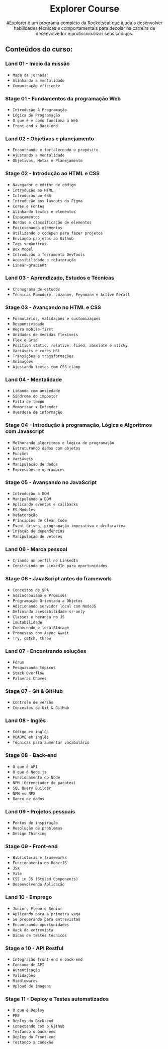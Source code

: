 <h1 align="center"> Explorer Course </h1>

<p align="center">
<a href="https://www.rocketseat.com.br/explorer">#Explorer</a> é um programa completo da Rocketseat que ajuda a desenvolver habilidades técnicas e comportamentais para decolar na carreira de desenvolvedor e profissionalizar seus códigos. <br/>
</p>

## Conteúdos do curso:

### Land 01 - Início da missão

- `Mapa da jornada`
- `Alinhando a mentalidade`
- `Comunicação eficiente`

### Stage 01 - Fundamentos da programação Web

- `Introdução à Programação`
- `Lógica de Programação`
- `O que é e como funciona a Web`
- `Front-end x Back-end`

### Land 02 - Objetivos e planejamento

- `Encontrando e fortalecendo o propósito`
- `Ajustando a mentalidade`
- `Objetivos, Metas e Planejamento`

### Stage 02 - Introdução ao HTML e CSS

- `Navegador e editor de código`
- `Introdução ao HTML`
- `Introdução ao CSS`
- `Introdução aos layouts do Figma`
- `Cores e Fontes`
- `Alinhando textos e elementos`
- `Espaçamentos`
- `Bordas e classificação de elementos`
- `Posicionando elementos`
- `Utilizando o codepen para fazer projetos`
- `Enviando projetos ao Github`
- `Tags semânticas`
- `Box Model`
- `Introdução a ferramenta DevTools`
- `Acessibilidade e refatoração`
- `Linear-gradient`

### Land 03 - Aprendizado, Estudos e Técnicas

- `Cronograma de estudos`
- `Técnicas Pomodoro, Lozanov, Feynmann e Active Recall`

### Stage 03 - Avançando no HTML e CSS

- `Formulários, validações e customizações`
- `Responsividade`
- `Regra mobile-first`
- `Unidades de medidas flexíveis`
- `Flex e Grid`
- `Position static, relative, fixed, absolute e sticky`
- `Variáveis e cores HSL`
- `Transições e transformações`
- `Animações`
- `Ajustando textos com CSS clamp`

### Land 04 - Mentalidade

- `Lidando com ansiedade`
- `Síndrome do impostor`
- `Falta de tempo`
- `Memorizar x Entender`
- `Overdose de informação`

### Stage 04 - Introdução à programação, Lógica e Algoritmos com Javascript

- `Melhorando algoritmos e lógica de programação`
- `Estruturando dados com objetos`
- `Funções`
- `Variáveis`
- `Manipulação de dados`
- `Expressões e operadores`

### Stage 05 - Avançando no JavaScript

- `Introdução a DOM`
- `Manipulando a DOM`
- `Aplicando eventos e callbacks`
- `ES Modules`
- `Refatoração`
- `Princípios de Clean Code`
- `Event-driven, programação imperativa e declarativa`
- `Injeção de dependências`
- `Manipulação de vetores`

### Land 06 - Marca pessoal

- `Criando um perfil no LinkedIn`
- `Construindo um LinkedIn para oportunidades`

### Stage 06 - JavaScript antes do framework

- `Conceitos de SPA`
- `Assincronismo e Promises`
- `Programação Orientada a Objetos`
- `Adicionando servidor local com NodeJS`
- `Definindo acessibilidade sr-only`
- `Classes e herança no JS`
- `Imutabilidade`
- `Conhecendo o localStorage`
- `Promessas com Async Await`
- `Try, catch, throw`

### Land 07 - Encontrando soluções

- `Fórum`
- `Pesquisando tópicos`
- `Stack Overflow`
- `Palavras Chaves`

### Stage 07 - Git & GitHub

- `Controle de versão`
- `Conceitos do Git & GitHub`

### Land 08 - Inglês

- `Código em inglês`
- `README em inglês`
- `Técnicas para aumentar vocabulário`

### Stage 08 - Back-end

- `O que é API`
- `O que é Node.js`
- `Funcionamento do Node`
- `NPM (Gerenciador de pacotes)`
- `SQL Query Builder`
- `NPM vs NPX`
- `Banco de dados`

### Land 09 - Projetos pessoais

- `Pontos de inspiração`
- `Resolução de problemas`
- `Design Thinking`

### Stage 09 - Front-end

- `Bibliotecas e frameworks`
- `Funcionamento do ReactJS`
- `JSX`
- `Vite`
- `CSS in JS (Styled Components)`
- `Desenvolvendo Aplicação`

### Land 10 - Emprego

- `Junior, Pleno e Sênior`
- `Aplicando para a primeira vaga`
- `Se preparando para entrevistas`
- `Encontrando oportunidades`
- `Hack de entrevista`
- `Dicas de testes técnicos`

### Stage e 10 - API Restful

- `Integração front-end e back-end`
- `Consumo de API`
- `Autenticação`
- `Validações`
- `Middlewares`
- `Upload de imagens`

### Stage 11 - Deploy e Testes automatizados

- `O que é Deploy`
- `PM2`
- `Deploy do Back-end`
- `Conectando com o Github`
- `Testando o back-end`
- `Deploy do Front-end`
- `Testando a conexão`
